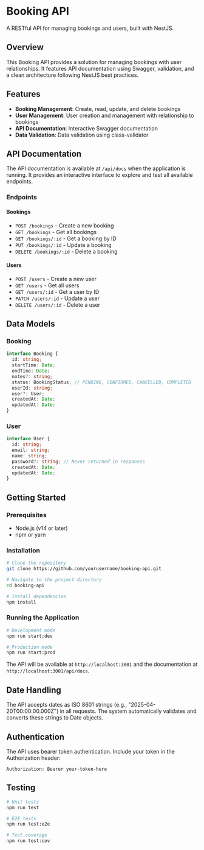 # Booking API

A RESTful API for managing bookings and users, built with NestJS.

## Overview

This Booking API provides a solution for managing bookings with user relationships. It features API documentation using Swagger, validation, and a clean architecture following NestJS best practices.

## Features

- **Booking Management**: Create, read, update, and delete bookings
- **User Management**: User creation and management with relationship to bookings
- **API Documentation**: Interactive Swagger documentation
- **Data Validation**: Data validation using class-validator

## API Documentation

The API documentation is available at `/api/docs` when the application is running. It provides an interactive interface to explore and test all available endpoints.

### Endpoints

#### Bookings

- `POST /bookings` - Create a new booking
- `GET /bookings` - Get all bookings
- `GET /bookings/:id` - Get a booking by ID
- `PUT /bookings/:id` - Update a booking
- `DELETE /bookings/:id` - Delete a booking

#### Users

- `POST /users` - Create a new user
- `GET /users` - Get all users
- `GET /users/:id` - Get a user by ID
- `PATCH /users/:id` - Update a user
- `DELETE /users/:id` - Delete a user

## Data Models

### Booking

```typescript
interface Booking {
  id: string;
  startTime: Date;
  endTime: Date;
  notes?: string;
  status: BookingStatus; // PENDING, CONFIRMED, CANCELLED, COMPLETED
  userId: string;
  user?: User;
  createdAt: Date;
  updatedAt: Date;
}
```

### User

```typescript
interface User {
  id: string;
  email: string;
  name: string;
  password?: string; // Never returned in responses
  createdAt: Date;
  updatedAt: Date;
}
```

## Getting Started

### Prerequisites

- Node.js (v14 or later)
- npm or yarn

### Installation

```bash
# Clone the repository
git clone https://github.com/yourusername/booking-api.git

# Navigate to the project directory
cd booking-api

# Install dependencies
npm install
```

### Running the Application

```bash
# Development mode
npm run start:dev

# Production mode
npm run start:prod
```

The API will be available at `http://localhost:3001` and the documentation at `http://localhost:3001/api/docs`.

## Date Handling

The API accepts dates as ISO 8601 strings (e.g., "2025-04-20T00:00:00.000Z") in all requests. The system automatically validates and converts these strings to Date objects.

## Authentication

The API uses bearer token authentication. Include your token in the Authorization header:

```
Authorization: Bearer your-token-here
```

## Testing

```bash
# Unit tests
npm run test

# E2E tests
npm run test:e2e

# Test coverage
npm run test:cov
```

